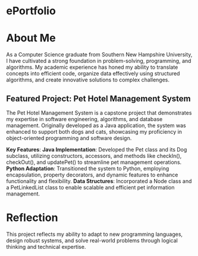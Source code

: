 # ePortfolio
# About Me 
As a Computer Science graduate from Southern New Hampshire University, I have cultivated a strong foundation in problem-solving, programming, and algorithms. My academic experience has honed my ability to translate concepts into efficient code, organize data effectively using structured algorithms, and create innovative solutions to complex challenges.

## Featured Project: Pet Hotel Management System
The Pet Hotel Management System is a capstone project that demonstrates my expertise in software engineering, algorithms, and database management. Originally developed as a Java application, the system was enhanced to support both dogs and cats, showcasing my proficiency in object-oriented programming and software design.

**Key Features**:
**Java Implementation**: Developed the Pet class and its Dog subclass, utilizing constructors, accessors, and methods like checkIn(), checkOut(), and updatePet() to streamline pet management operations.
**Python Adaptation**: Transitioned the system to Python, employing encapsulation, property decorators, and dynamic features to enhance functionality and flexibility.
**Data Structures**: Incorporated a Node class and a PetLinkedList class to enable scalable and efficient pet information management.

# Reflection
This project reflects my ability to adapt to new programming languages, design robust systems, and solve real-world problems through logical thinking and technical expertise.

